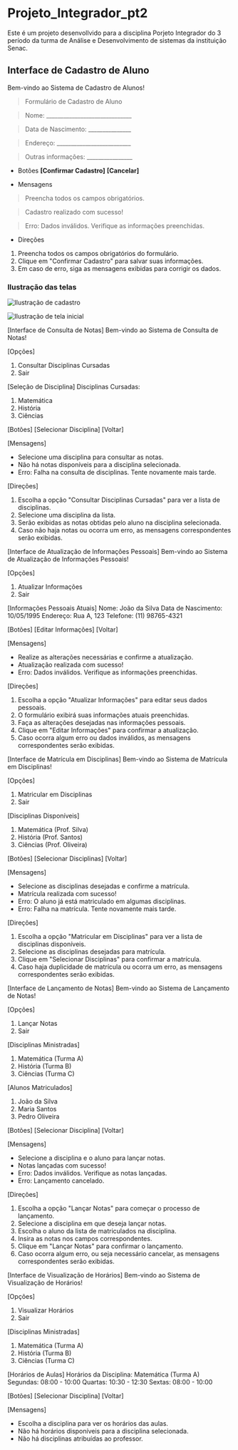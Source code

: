 # Projeto_Integrador_pt2
Este é um projeto desenvollvido para a disciplina Porjeto Integrador do 3 período da turma de Análise e Desenvolvimento de sistemas da instituição Senac.



## Interface de Cadastro de Aluno

Bem-vindo ao Sistema de Cadastro de Alunos!

> Formulário de Cadastro de Aluno

> Nome: ______________________________

> Data de Nascimento: _______________

> Endereço: __________________________

> Outras informações: ________________
                                  
- Botões
**[Confirmar Cadastro]**   **[Cancelar]**

- Mensagens

> Preencha todos os campos obrigatórios.

> Cadastro realizado com sucesso!

> Erro: Dados inválidos. Verifique as informações preenchidas.

- Direções
1. Preencha todos os campos obrigatórios do formulário.
2. Clique em "Confirmar Cadastro" para salvar suas informações.
3. Em caso de erro, siga as mensagens exibidas para corrigir os dados.

### Ilustração das telas
![Ilustração de cadastro](/fotos/telaCadastro.jpg)

![Ilustração de tela inicial](/fotos/telaCadastro.jpg)


[Interface de Consulta de Notas]
Bem-vindo ao Sistema de Consulta de Notas!

[Opções]
1. Consultar Disciplinas Cursadas
2. Sair

[Seleção de Disciplina]
Disciplinas Cursadas:
1. Matemática
2. História
3. Ciências

[Botões]
[Selecionar Disciplina]   [Voltar]

[Mensagens]
- Selecione uma disciplina para consultar as notas.
- Não há notas disponíveis para a disciplina selecionada.
- Erro: Falha na consulta de disciplinas. Tente novamente mais tarde.

[Direções]
1. Escolha a opção "Consultar Disciplinas Cursadas" para ver a lista de disciplinas.
2. Selecione uma disciplina da lista.
3. Serão exibidas as notas obtidas pelo aluno na disciplina selecionada.
4. Caso não haja notas ou ocorra um erro, as mensagens correspondentes serão exibidas.


[Interface de Atualização de Informações Pessoais]
Bem-vindo ao Sistema de Atualização de Informações Pessoais!

[Opções]
1. Atualizar Informações
2. Sair

[Informações Pessoais Atuais]
Nome: João da Silva
Data de Nascimento: 10/05/1995
Endereço: Rua A, 123
Telefone: (11) 98765-4321

[Botões]
[Editar Informações]   [Voltar]

[Mensagens]
- Realize as alterações necessárias e confirme a atualização.
- Atualização realizada com sucesso!
- Erro: Dados inválidos. Verifique as informações preenchidas.

[Direções]
1. Escolha a opção "Atualizar Informações" para editar seus dados pessoais.
2. O formulário exibirá suas informações atuais preenchidas.
3. Faça as alterações desejadas nas informações pessoais.
4. Clique em "Editar Informações" para confirmar a atualização.
5. Caso ocorra algum erro ou dados inválidos, as mensagens correspondentes serão exibidas.


[Interface de Matrícula em Disciplinas]
Bem-vindo ao Sistema de Matrícula em Disciplinas!

[Opções]
1. Matricular em Disciplinas
2. Sair

[Disciplinas Disponíveis]
1. Matemática (Prof. Silva)
2. História (Prof. Santos)
3. Ciências (Prof. Oliveira)

[Botões]
[Selecionar Disciplinas]   [Voltar]

[Mensagens]
- Selecione as disciplinas desejadas e confirme a matrícula.
- Matrícula realizada com sucesso!
- Erro: O aluno já está matriculado em algumas disciplinas.
- Erro: Falha na matrícula. Tente novamente mais tarde.

[Direções]
1. Escolha a opção "Matricular em Disciplinas" para ver a lista de disciplinas disponíveis.
2. Selecione as disciplinas desejadas para matrícula.
3. Clique em "Selecionar Disciplinas" para confirmar a matrícula.
4. Caso haja duplicidade de matrícula ou ocorra um erro, as mensagens correspondentes serão exibidas.


[Interface de Lançamento de Notas]
Bem-vindo ao Sistema de Lançamento de Notas!

[Opções]
1. Lançar Notas
2. Sair

[Disciplinas Ministradas]
1. Matemática (Turma A)
2. História (Turma B)
3. Ciências (Turma C)

[Alunos Matriculados]
1. João da Silva
2. Maria Santos
3. Pedro Oliveira

[Botões]
[Selecionar Disciplina]   [Voltar]

[Mensagens]
- Selecione a disciplina e o aluno para lançar notas.
- Notas lançadas com sucesso!
- Erro: Dados inválidos. Verifique as notas lançadas.
- Erro: Lançamento cancelado.

[Direções]
1. Escolha a opção "Lançar Notas" para começar o processo de lançamento.
2. Selecione a disciplina em que deseja lançar notas.
3. Escolha o aluno da lista de matriculados na disciplina.
4. Insira as notas nos campos correspondentes.
5. Clique em "Lançar Notas" para confirmar o lançamento.
6. Caso ocorra algum erro, ou seja necessário cancelar, as mensagens correspondentes serão exibidas.


[Interface de Visualização de Horários]
Bem-vindo ao Sistema de Visualização de Horários!

[Opções]
1. Visualizar Horários
2. Sair

[Disciplinas Ministradas]
1. Matemática (Turma A)
2. História (Turma B)
3. Ciências (Turma C)

[Horários de Aulas]
Horários da Disciplina: Matemática (Turma A)
Segundas: 08:00 - 10:00
Quartas: 10:30 - 12:30
Sextas: 08:00 - 10:00

[Botões]
[Selecionar Disciplina]   [Voltar]

[Mensagens]
- Escolha a disciplina para ver os horários das aulas.
- Não há horários disponíveis para a disciplina selecionada.
- Não há disciplinas atribuídas ao professor.


